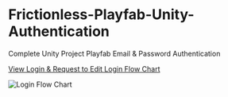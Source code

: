 # Frictionless-Playfab-Unity-Authentication
Complete Unity Project Playfab Email &amp; Password Authentication

[View Login & Request to Edit Login Flow Chart](https://www.lucidchart.com/documents/view/b0571287-62e5-4145-8633-43dccf18e22d/0)


![Login Flow Chart](https://github.com/rameshporeddy/Frictionless-Playfab-Unity-Authentication/blob/master/LoginFlowChart.jpeg)
